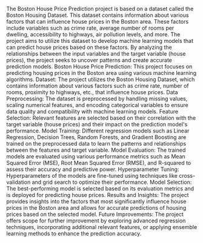 The Boston House Price Prediction project is based on a dataset called the Boston Housing Dataset. This dataset contains information about various factors that can influence house prices in the Boston area. These factors include variables such as crime rate, average number of rooms per dwelling, accessibility to highways, air pollution levels, and more. The project aims to utilize this dataset to develop machine learning models that can predict house prices based on these factors. By analyzing the relationships between the input variables and the target variable (house prices), the project seeks to uncover patterns and create accurate prediction models.
Boston House Price Prediction: This project focuses on predicting housing prices in the Boston area using various machine learning algorithms.
Dataset: The project utilizes the Boston Housing Dataset, which contains information about various factors such as crime rate, number of rooms, proximity to highways, etc., that influence house prices.
Data Preprocessing: The dataset is preprocessed by handling missing values, scaling numerical features, and encoding categorical variables to ensure data quality and compatibility with machine learning models.
Feature Selection: Relevant features are selected based on their correlation with the target variable (house prices) and their impact on the prediction model's performance.
Model Training: Different regression models such as Linear Regression, Decision Trees, Random Forests, and Gradient Boosting are trained on the preprocessed data to learn the patterns and relationships between the features and target variable.
Model Evaluation: The trained models are evaluated using various performance metrics such as Mean Squared Error (MSE), Root Mean Squared Error (RMSE), and R-squared to assess their accuracy and predictive power.
Hyperparameter Tuning: Hyperparameters of the models are fine-tuned using techniques like cross-validation and grid search to optimize their performance.
Model Selection: The best-performing model is selected based on its evaluation metrics and is deployed for predicting house prices.
Results and Insights: The project provides insights into the factors that most significantly influence house prices in the Boston area and allows for accurate predictions of housing prices based on the selected model.
Future Improvements: The project offers scope for further improvement by exploring advanced regression techniques, incorporating additional relevant features, or applying ensemble learning methods to enhance the prediction accuracy.

